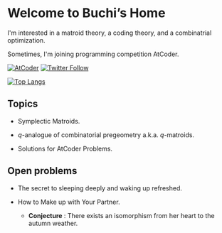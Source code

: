 # $\text{Welcome to Buchi's Home}$

I'm interested in a matroid theory, a coding theory, and a combinatrial optimization.

Sometimes, I'm joining programming competition AtCoder.



[![AtCoder](https://img.shields.io/endpoint?url=https%3A%2F%2Fatcoder-badges.now.sh%2Fapi%2Fatcoder%2Fjson%2FMRBuchi)](https://atcoder.jp/users/MRBuchi)
[![Twitter Follow](https://img.shields.io/twitter/follow/MRB_uchi?style=social)](https://twitter.com/MRB_uchi)

[![Top Langs](https://github-readme-stats.vercel.app/api/top-langs/?username=buchi1002&theme=dark&layout=compact&langs_count=10)](https://github.com/anuraghazra/github-readme-stats)

## Topics

- Symplectic Matroids.

- $q$-analogue of combinatorial pregeometry a.k.a. $q$-matroids.

- Solutions for AtCoder Problems.

## Open problems

- The secret to sleeping deeply and waking up refreshed.

- How to Make up with Your Partner.
  - **Conjecture** : There exists an isomorphism from her heart to the autumn weather.
